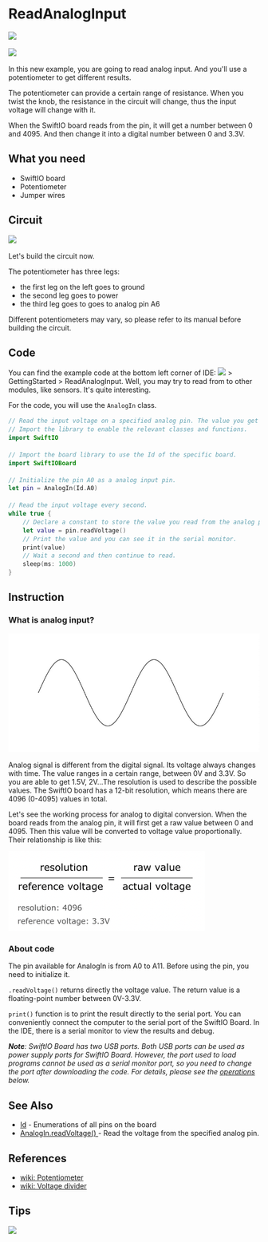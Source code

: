 # ReadAnalogInput

![](https://gblobscdn.gitbook.com/assets%2F-MGOJWkptBbZ3bq0TpEw%2Fsync%2F1f512fb1e8e125c5d2569d65a1949228efd3e823.gif?alt=media)

![](https://gblobscdn.gitbook.com/assets%2F-MGOJWkptBbZ3bq0TpEw%2Fsync%2F34b9f65cbe730fe9ae247b9da52cf046ba69585a.gif?alt=media)

In this new example, you are going to read analog input. And you'll use a potentiometer to get different results.

The potentiometer can provide a certain range of resistance. When you twist the knob, the resistance in the circuit will change, thus the input voltage will change with it.

When the SwiftIO board reads from the pin, it will get a number between 0 and 4095. And then change it into a digital number between 0 and 3.3V.

## What you need

* SwiftIO board
* Potentiometer
* Jumper wires

## Circuit

![](../../.gitbook/assets/ReadAnalogInput.png)

Let's build the circuit now.

The potentiometer has three legs:

* the first leg on the left goes to ground
* the second leg goes to power
* the third leg goes to goes to analog pin A6

Different potentiometers may vary, so please refer to its manual before building the circuit.

## Code

You can find the example code at the bottom left corner of IDE: ![](../../.gitbook/assets/xnip2020-07-22_16-04-33.jpg) &gt; GettingStarted &gt; ReadAnalogInput. Well, you may try to read from to other modules, like sensors. It's quite interesting.

For the code, you will use the `AnalogIn` class.

```swift
// Read the input voltage on a specified analog pin. The value you get will be a decimal between 0.0 and 3.3.
// Import the library to enable the relevant classes and functions.
import SwiftIO

// Import the board library to use the Id of the specific board.
import SwiftIOBoard

// Initialize the pin A0 as a analog input pin.
let pin = AnalogIn(Id.A0)

// Read the input voltage every second.
while true {
    // Declare a constant to store the value you read from the analog pin.
    let value = pin.readVoltage()
    // Print the value and you can see it in the serial monitor.
    print(value)
    // Wait a second and then continue to read.
    sleep(ms: 1000)
}
```

## Instruction

### What is analog input?

![](../../.gitbook/assets/analog.jpg)

Analog signal is different from the digital signal. Its voltage always changes with time. The value ranges in a certain range, between 0V and 3.3V. So you are able to get 1.5V, 2V...The resolution is used to describe the possible values. The SwiftIO board has a 12-bit resolution, which means there are 4096 \(0-4095\) values in total. 

Let's see the working process for analog to digital conversion. When the board reads from the analog pin, it will first get a raw value between 0 and 4095. Then this value will be converted to voltage value proportionally. Their relationship is like this:

![](../../.gitbook/assets/image%20%2815%29.png)

### About code

The pin available for AnalogIn is from A0 to A11. Before using the pin, you need to initialize it.

`.readVoltage()` returns directly the voltage value. The return value is a floating-point number between 0V-3.3V.

`print()` function is to print the result directly to the serial port. You can conveniently connect the computer to the serial port of the SwiftIO Board. In the IDE, there is a serial monitor to view the results and debug.

_**Note**: SwiftIO Board has two USB ports. Both USB ports can be used as power supply ports for SwiftIO Board. However, the port used to load programs cannot be used as a serial monitor port, so you need to change the port after downloading the code. For details, please see the_ [_operations_](readdigitalinput.md#tips) _below._ 

## See Also

* [Id](https://swiftioapi.madmachine.io/Enums/Id.html) - Enumerations of all pins on the board
* [AnalogIn.readVoltage\(\) ](https://swiftioapi.madmachine.io/Classes/AnalogIn.html#/s:7SwiftIO8AnalogInC11readVoltageSfyF)- Read the voltage from the specified analog pin.

## References

* [wiki: Potentiometer](https://en.wikipedia.org/wiki/Potentiometer)
* [wiki: Voltage divider](https://en.wikipedia.org/wiki/Voltage_divider)

## Tips

![](https://gblobscdn.gitbook.com/assets%2F-MGOJWkptBbZ3bq0TpEw%2Fsync%2Fe4d8c917db768afd4b8a62cd2dae310db00e818f.gif?alt=media)

